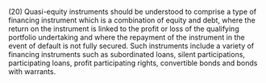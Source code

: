 (20) Quasi-equity instruments should be understood to comprise a type of financing instrument which is a combination of equity and debt, where the return on the instrument is linked to the profit or loss of the qualifying portfolio undertaking and where the repayment of the instrument in the event of default is not fully secured. Such instruments include a variety of financing instruments such as subordinated loans, silent participations, participating loans, profit participating rights, convertible bonds and bonds with warrants.